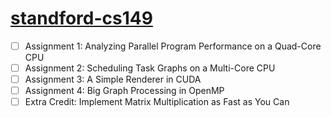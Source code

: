 # [standford-cs149](https://gfxcourses.stanford.edu/cs149/fall21)


- [ ] Assignment 1: Analyzing Parallel Program Performance on a Quad-Core CPU
- [ ] Assignment 2: Scheduling Task Graphs on a Multi-Core CPU
- [ ] Assignment 3: A Simple Renderer in CUDA
- [ ] Assignment 4: Big Graph Processing in OpenMP
- [ ] Extra Credit: Implement Matrix Multiplication as Fast as You Can
